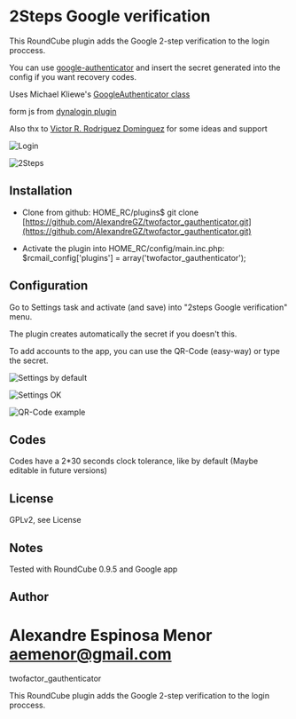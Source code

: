 2Steps Google verification
==========================

This RoundCube plugin adds the Google 2-step verification to the login proccess.

You can use [google-authenticator](https://code.google.com/p/google-authenticator/) and insert the secret generated into the config  if you want recovery codes.

Uses Michael Kliewe's [GoogleAuthenticator class](https://github.com/PHPGangsta/GoogleAuthenticator/)

form js from [dynalogin plugin](https://github.com/amaramrahul/dynalogin/)

Also thx to [Victor R. Rodriguez Dominguez](https://github.com/vrdominguez) for some ideas and support  


![Login](https://raw.github.com/AlexandreGZ/twofactor_gauthenticator/master/screenshots/001-login.png)

![2Steps](https://raw.github.com/AlexandreGZ/twofactor_gauthenticator/master/screenshots/002-2steps.png)


Installation
------------
- Clone from github:
    HOME_RC/plugins$ git clone [https://github.com/AlexandreGZ/twofactor_gauthenticator.git](https://github.com/AlexandreGZ/twofactor_gauthenticator.git)

- Activate the plugin into HOME_RC/config/main.inc.php:
    $rcmail_config['plugins'] = array('twofactor_gauthenticator');


Configuration
-------------
Go to Settings task and activate (and save) into "2steps Google verification" menu.

The plugin creates automatically the secret if you doesn't this.
	
To add accounts to the app, you can use the QR-Code (easy-way) or type the secret.

![Settings by default](https://raw.github.com/AlexandreGZ/twofactor_gauthenticator/master/screenshots/003-settings_default.png)

![Settings OK](https://raw.github.com/AlexandreGZ/twofactor_gauthenticator/master/screenshots/004-settings_ok.png)

![QR-Code example](https://raw.github.com/AlexandreGZ/twofactor_gauthenticator/master/screenshots/005-settings_qr_code.png)


Codes
-----
Codes have a 2*30 seconds clock tolerance, like by default (Maybe editable in future versions)


License
-------
GPLv2, see License

Notes
-----
Tested with RoundCube 0.9.5 and Google app

Author
------
Alexandre Espinosa Menor <aemenor@gmail.com>
=======
twofactor_gauthenticator

This RoundCube plugin adds the Google 2-step verification to the login proccess.
